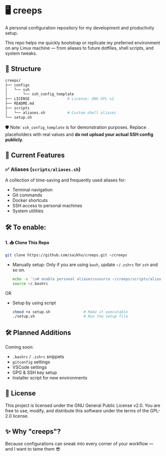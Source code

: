 # 🖥️ creeps

A personal configuration repository for my development and productivity setup.

This repo helps me quickly bootstrap or replicate my preferred environment on any Linux machine — from aliases to future dotfiles, shell scripts, and system tweaks.


## 📁 Structure
<!-- 
```bash
creeps/
├── LICENSE                 
├── README.md               # You’re reading it
└── scripts/
    └── aliases.sh          # Custom shell aliases
``` -->
```bash
creeps/
├── configs
│   └── ssh
│       └── ssh_config_template          
├── LICENSE                 # License: GNU GPL v2
├── README.md
├── scripts
│   └── aliases.sh          # Custom shell aliases
└── setup.sh
```
🛡️ Note: `ssh_config_template` is for demonstration purposes. Replace placeholders with real values and **do not upload your actual SSH config publicly**.

## 🔧 Current Features

### ✅ Aliases (`scripts/aliases.sh`)
A collection of time-saving and frequently used aliases for:
- Terminal navigation
- Git commands
- Docker shortcuts
- SSH access to personal machines
- System utilities

## 🛠️ To enable:
#### 1. 📥 Clone This Repo

```bash
git clone https://github.com/saikhu/creeps.git ~/creeps
```

- Manually setup:
Only if you are using `bash`, update `~/.zshrc` for `zsh` and so on.

    ```bash
    echo -e '\n# enable personal aliases\nsource ~/creeps/scripts/aliases.sh' >> ~/.bashrc
    source ~/.bashrc
    ```
OR
- Setup by using script 
    ```bash
    chmod +x setup.sh               # Make it executable
    ./setup.sh                      # Run the setup file
    ```

## 🛠 Planned Additions
Coming soon:
- `.bashrc` / `.zshrc` snippets
- `gitconfig` settings
- VSCode settings
- GPG & SSH key setup
- Installer script for new environments


## 📜 License
This project is licensed under the GNU General Public License v2.0.
You are free to use, modify, and distribute this software under the terms of the GPL-2.0 license.


## ✨ Why "creeps"?
Because configurations can sneak into every corner of your workflow — and I want to tame them 😎
